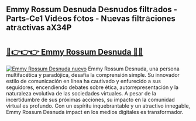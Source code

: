 ## Emmy Rossum Desnuda D𝚎sn𝚞dos filtr𝚊dos - Parts-Ce1 Vid𝚎os f𝚘tos - N𝚞evas filtr𝚊ciones atr𝚊ctivas aX34P

# <h2><a href="http://mbdwlgj.tromn.icu/?c=Emmy+Rossum+Desnuda">🔗👉👉👉 Emmy Rossum Desnuda 🔗🔗</a></h2>

[![Emmy Rossum Desnuda nuevo](https://i.imgur.com/pEAQMta.gif)](http://mbdwlgj.tromn.icu/?c=Emmy+Rossum+Desnuda)
Emmy Rossum Desnuda, una persona multifacética y paradójica, desafía la comprensión simple. Su innovador estilo de comunicación en línea ha cautivado y enfurecido a sus seguidores, encendiendo debates sobre ética, autorrepresentación y la naturaleza evolutiva de las sociedades virtuales. A pesar de la incertidumbre de sus próximas acciones, su impacto en la comunidad virtual es profundo. Con un espíritu inquebrantable y un atractivo innegable, Emmy Rossum Desnuda impact en los medios digitales es transformador.
